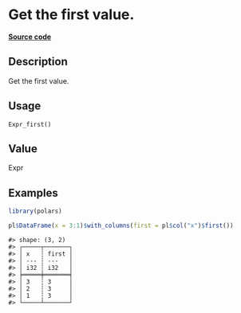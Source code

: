 

# Get the first value.

[**Source code**](https://github.com/pola-rs/r-polars/tree/1fd6c01b862685c50e295d9b2ef690a69c3a7963/R/after-wrappers.R#L20)

## Description

Get the first value.

## Usage

<pre><code class='language-R'>Expr_first()
</code></pre>

## Value

Expr

## Examples

``` r
library(polars)

pl$DataFrame(x = 3:1)$with_columns(first = pl$col("x")$first())
```

    #> shape: (3, 2)
    #> ┌─────┬───────┐
    #> │ x   ┆ first │
    #> │ --- ┆ ---   │
    #> │ i32 ┆ i32   │
    #> ╞═════╪═══════╡
    #> │ 3   ┆ 3     │
    #> │ 2   ┆ 3     │
    #> │ 1   ┆ 3     │
    #> └─────┴───────┘
